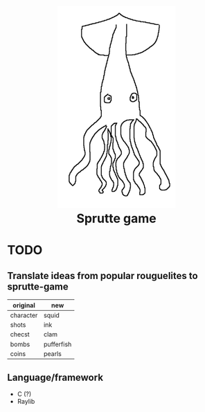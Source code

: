 <h1 align="center">
  <img src="https://raw.githubusercontent.com/Hvassaa/Sprutte-game/master/squid.png" alt="squid picture">
  <br />
  Sprutte game
</h1>

# TODO

## Translate ideas from popular rouguelites to sprutte-game

| original  | new        |
|-----------|------------|
| character | squid      |
| shots     | ink        |
| checst    | clam       |
| bombs     | pufferfish |
| coins     | pearls     |

## Language/framework

* C (?)
* Raylib
